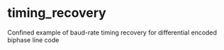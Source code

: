 # timing_recovery
Confined example of baud-rate timing recovery for differential encoded biphase line code
